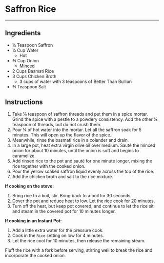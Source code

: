 # Saffron Rice
---
## Ingredients
- ¼ Teaspoon Saffron
- ¼ Cup Water
  - Hot
- ¾ Cup Onion
  - Minced
- 2 Cups Basmati Rice
- 3 Cups Chicken Broth
  - 3 cups of water with 3 teaspoons of Better Than Bullion
- ¾ Teaspoon Salt

## Instructions
1. Take ⅛ teaspoon of saffron threads and put them in a spice mortar. Grind the spice with a pestle to a powdery consistency. Add the other ⅛ teaspoon of threads, but do not crush them.
2. Pour ¼ of hot water into the mortar. Let all the saffron soak for 5 minutes. This will open up the flavor of the spice.
3. Meanwhile, rinse the basmati rice in a colander and drain.
4. In a large pot, heat extra virgin olive oil over medium. Sauté the minced onion for about 10 minutes, until the onion is soft and begins to caramelize.
5. Add rinsed rice to the pot and sauté for one minute longer, mixing the rice together with the cooked onion.
6. Pour the yellow soaked saffron liquid evenly across the top of the rice.
7. Add the chicken broth and salt to the rice mixture.

**If cooking on the stove:**
1. Bring rice to a boil, stir. Bring back to a boil for 30 seconds.
2. Cover the pot and reduce heat to low. Let the rice cook for 20 minutes.
3. Turn off the heat, but keep pot covered, and continue to let the rice sit and steam in the covered pot for 10 minutes longer.

**If cooking in an Instant Pot:**
1. Add a little extra water for the pressure cook.
2. Cook in the `Rice` setting on low for 4 minutes.
3. Let the rice cool for 10 minutes, then release the remaining steam.

Fluff the rice with a fork before serving, stirring well to break the rice and incorporate the cooked onion.
